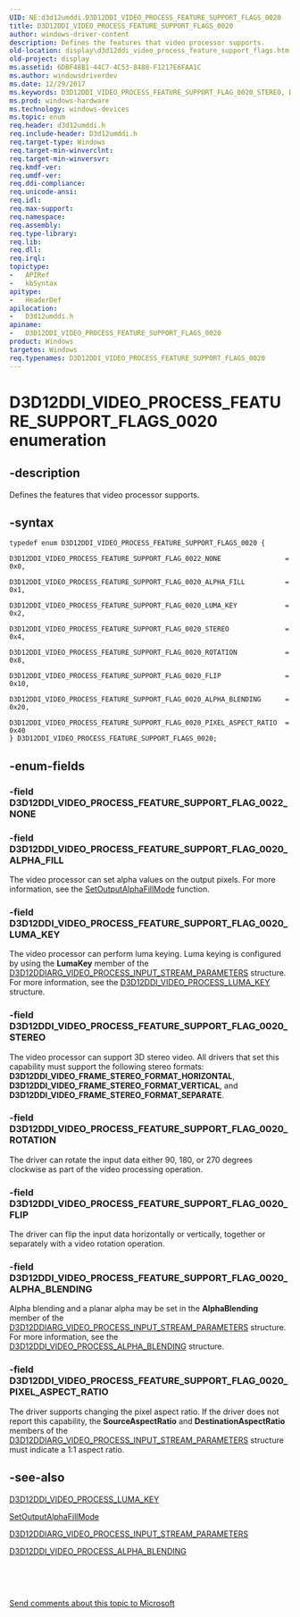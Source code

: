 ```yaml
---
UID: NE:d3d12umddi.D3D12DDI_VIDEO_PROCESS_FEATURE_SUPPORT_FLAGS_0020
title: D3D12DDI_VIDEO_PROCESS_FEATURE_SUPPORT_FLAGS_0020
author: windows-driver-content
description: Defines the features that video processor supports.
old-location: display\d3d12ddi_video_process_feature_support_flags.htm
old-project: display
ms.assetid: 6DBF48B1-44C7-4C53-8488-F1217E6FAA1C
ms.author: windowsdriverdev
ms.date: 12/29/2017
ms.keywords: D3D12DDI_VIDEO_PROCESS_FEATURE_SUPPORT_FLAG_0020_STEREO, D3D12DDI_VIDEO_PROCESS_FEATURE_SUPPORT_FLAG_0020_PIXEL_ASPECT_RATIO, D3D12DDI_VIDEO_PROCESS_FEATURE_SUPPORT_FLAGS_0020, d3d12umddi/D3D12DDI_VIDEO_PROCESS_FEATURE_SUPPORT_FLAGS_0020, d3d12umddi/D3D12DDI_VIDEO_PROCESS_FEATURE_SUPPORT_FLAG_0020_LUMA_KEY, d3d12umddi/D3D12DDI_VIDEO_PROCESS_FEATURE_SUPPORT_FLAG_0022_NONE, d3d12umddi/D3D12DDI_VIDEO_PROCESS_FEATURE_SUPPORT_FLAG_0020_STEREO, d3d12umddi/D3D12DDI_VIDEO_PROCESS_FEATURE_SUPPORT_FLAG_0020_FLIP, D3D12DDI_VIDEO_PROCESS_FEATURE_SUPPORT_FLAG_0020_FLIP, d3d12umddi/D3D12DDI_VIDEO_PROCESS_FEATURE_SUPPORT_FLAG_0020_ALPHA_BLENDING, D3D12DDI_VIDEO_PROCESS_FEATURE_SUPPORT_FLAG_0022_NONE, d3d12umddi/D3D12DDI_VIDEO_PROCESS_FEATURE_SUPPORT_FLAG_0020_PIXEL_ASPECT_RATIO, D3D12DDI_VIDEO_PROCESS_FEATURE_SUPPORT_FLAG_0020_ROTATION, display.d3d12ddi_video_process_feature_support_flags, D3D12DDI_VIDEO_PROCESS_FEATURE_SUPPORT_FLAG_0020_ALPHA_FILL, D3D12DDI_VIDEO_PROCESS_FEATURE_SUPPORT_FLAG_0020_LUMA_KEY, d3d12umddi/D3D12DDI_VIDEO_PROCESS_FEATURE_SUPPORT_FLAG_0020_ALPHA_FILL, D3D12DDI_VIDEO_PROCESS_FEATURE_SUPPORT_FLAGS_0020 enumeration [Display Devices], D3D12DDI_VIDEO_PROCESS_FEATURE_SUPPORT_FLAG_0020_ALPHA_BLENDING, d3d12umddi/D3D12DDI_VIDEO_PROCESS_FEATURE_SUPPORT_FLAG_0020_ROTATION
ms.prod: windows-hardware
ms.technology: windows-devices
ms.topic: enum
req.header: d3d12umddi.h
req.include-header: D3d12umddi.h
req.target-type: Windows
req.target-min-winverclnt: 
req.target-min-winversvr: 
req.kmdf-ver: 
req.umdf-ver: 
req.ddi-compliance: 
req.unicode-ansi: 
req.idl: 
req.max-support: 
req.namespace: 
req.assembly: 
req.type-library: 
req.lib: 
req.dll: 
req.irql: 
topictype:
-	APIRef
-	kbSyntax
apitype:
-	HeaderDef
apilocation:
-	D3d12umddi.h
apiname:
-	D3D12DDI_VIDEO_PROCESS_FEATURE_SUPPORT_FLAGS_0020
product: Windows
targetos: Windows
req.typenames: D3D12DDI_VIDEO_PROCESS_FEATURE_SUPPORT_FLAGS_0020
---
```


# D3D12DDI_VIDEO_PROCESS_FEATURE_SUPPORT_FLAGS_0020 enumeration


## -description


Defines the features that video processor supports.


## -syntax


````
typedef enum D3D12DDI_VIDEO_PROCESS_FEATURE_SUPPORT_FLAGS_0020 { 
  D3D12DDI_VIDEO_PROCESS_FEATURE_SUPPORT_FLAG_0022_NONE                = 0x0,
  D3D12DDI_VIDEO_PROCESS_FEATURE_SUPPORT_FLAG_0020_ALPHA_FILL          = 0x1,
  D3D12DDI_VIDEO_PROCESS_FEATURE_SUPPORT_FLAG_0020_LUMA_KEY            = 0x2,
  D3D12DDI_VIDEO_PROCESS_FEATURE_SUPPORT_FLAG_0020_STEREO              = 0x4,
  D3D12DDI_VIDEO_PROCESS_FEATURE_SUPPORT_FLAG_0020_ROTATION            = 0x8,
  D3D12DDI_VIDEO_PROCESS_FEATURE_SUPPORT_FLAG_0020_FLIP                = 0x10,
  D3D12DDI_VIDEO_PROCESS_FEATURE_SUPPORT_FLAG_0020_ALPHA_BLENDING      = 0x20,
  D3D12DDI_VIDEO_PROCESS_FEATURE_SUPPORT_FLAG_0020_PIXEL_ASPECT_RATIO  = 0x40
} D3D12DDI_VIDEO_PROCESS_FEATURE_SUPPORT_FLAGS_0020;
````


## -enum-fields




### -field D3D12DDI_VIDEO_PROCESS_FEATURE_SUPPORT_FLAG_0022_NONE



### -field D3D12DDI_VIDEO_PROCESS_FEATURE_SUPPORT_FLAG_0020_ALPHA_FILL

The video processor can set alpha values on the output pixels. For more information, see the <a href="..\d3d10umddi\nc-d3d10umddi-pfnd3d11_1ddi_videoprocessorsetoutputalphafillmode.md">SetOutputAlphaFillMode</a> function.


### -field D3D12DDI_VIDEO_PROCESS_FEATURE_SUPPORT_FLAG_0020_LUMA_KEY

The video processor can perform luma keying.  Luma keying is configured by using the <b>LumaKey</b> member of the <a href="..\d3d12umddi\ns-d3d12umddi-d3d12ddiarg_video_process_input_stream_arguments_0020.md">D3D12DDIARG_VIDEO_PROCESS_INPUT_STREAM_PARAMETERS</a> structure. For more information, see the <a href="..\d3d12umddi\ns-d3d12umddi-d3d12ddi_video_process_luma_key_0020.md">D3D12DDI_VIDEO_PROCESS_LUMA_KEY</a> structure.


### -field D3D12DDI_VIDEO_PROCESS_FEATURE_SUPPORT_FLAG_0020_STEREO

The video processor can support 3D stereo video. All drivers that set this capability must support the following stereo formats: <b>D3D12DDI_VIDEO_FRAME_STEREO_FORMAT_HORIZONTAL</b>, <b>D3D12DDI_VIDEO_FRAME_STEREO_FORMAT_VERTICAL</b>, and <b>D3D12DDI_VIDEO_FRAME_STEREO_FORMAT_SEPARATE</b>.



### -field D3D12DDI_VIDEO_PROCESS_FEATURE_SUPPORT_FLAG_0020_ROTATION

The driver can rotate the input data either 90, 180, or 270 degrees clockwise as part of the video processing operation.


### -field D3D12DDI_VIDEO_PROCESS_FEATURE_SUPPORT_FLAG_0020_FLIP

The driver can flip the input data horizontally or vertically, together or separately with a video rotation operation.


### -field D3D12DDI_VIDEO_PROCESS_FEATURE_SUPPORT_FLAG_0020_ALPHA_BLENDING

Alpha blending and a planar alpha may be set in the <b>AlphaBlending</b> member of the <a href="..\d3d12umddi\ns-d3d12umddi-d3d12ddiarg_video_process_input_stream_arguments_0020.md">D3D12DDIARG_VIDEO_PROCESS_INPUT_STREAM_PARAMETERS</a> structure.  For more information, see the <a href="..\d3d12umddi\ns-d3d12umddi-d3d12ddi_video_process_alpha_blending_0020.md">D3D12DDI_VIDEO_PROCESS_ALPHA_BLENDING</a> structure.


### -field D3D12DDI_VIDEO_PROCESS_FEATURE_SUPPORT_FLAG_0020_PIXEL_ASPECT_RATIO

The driver supports changing the pixel aspect ratio.  If the driver does not report this capability, the <b>SourceAspectRatio</b> and <b>DestinationAspectRatio</b> members of the <a href="..\d3d12umddi\ns-d3d12umddi-d3d12ddiarg_video_process_input_stream_arguments_0020.md">D3D12DDIARG_VIDEO_PROCESS_INPUT_STREAM_PARAMETERS</a> structure must indicate a 1:1 aspect ratio.


## -see-also

<a href="..\d3d12umddi\ns-d3d12umddi-d3d12ddi_video_process_luma_key_0020.md">D3D12DDI_VIDEO_PROCESS_LUMA_KEY</a>

<a href="..\d3d10umddi\nc-d3d10umddi-pfnd3d11_1ddi_videoprocessorsetoutputalphafillmode.md">SetOutputAlphaFillMode</a>

<a href="..\d3d12umddi\ns-d3d12umddi-d3d12ddiarg_video_process_input_stream_arguments_0020.md">D3D12DDIARG_VIDEO_PROCESS_INPUT_STREAM_PARAMETERS</a>

<a href="..\d3d12umddi\ns-d3d12umddi-d3d12ddi_video_process_alpha_blending_0020.md">D3D12DDI_VIDEO_PROCESS_ALPHA_BLENDING</a>

 

 

<a href="mailto:wsddocfb@microsoft.com?subject=Documentation%20feedback [display\display]:%20D3D12DDI_VIDEO_PROCESS_FEATURE_SUPPORT_FLAGS_0020 enumeration%20 RELEASE:%20(12/29/2017)&amp;body=%0A%0APRIVACY STATEMENT%0A%0AWe use your feedback to improve the documentation. We don't use your email address for any other purpose, and we'll remove your email address from our system after the issue that you're reporting is fixed. While we're working to fix this issue, we might send you an email message to ask for more info. Later, we might also send you an email message to let you know that we've addressed your feedback.%0A%0AFor more info about Microsoft's privacy policy, see http://privacy.microsoft.com/en-us/default.aspx." title="Send comments about this topic to Microsoft">Send comments about this topic to Microsoft</a>

